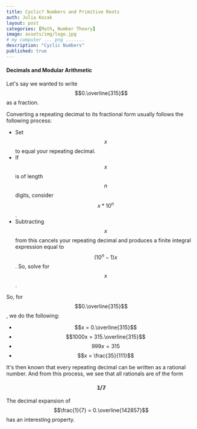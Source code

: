 ```yaml
---
title: Cyclic? Numbers and Primitive Roots
auth: Julia Kozak
layout: post
categories: [Math, Number Theory]
image: assets/img/logo.jpg
# my computer ... png .......
description: "Cyclic Numbers"
published: true
---
```


#### Decimals and Modular Arithmetic

Let's say we wanted to write $$0.\overline{315}$$ as a fraction.

Converting a repeating decimal to its fractional form usually follows the following process:
- Set $$x$$ to equal your repeating decimal.
- If $$x$$ is of length $$n$$ digits, consider $$x * 10^n$$.
- Subtracting $$x$$ from this cancels your repeating decimal and produces a finite integral expression equal to $$(10^n - 1)x$$. So, solve for $$x$$.

So, for $$0.\overline{315}$$, we do the following:
- $$x = 0.\overline{315}$$
- $$1000x = 315.\overline{315}$$
- $$999x = 315$$
- $$x = \frac{35}{111}$$

It's then known that every repeating decimal can be written as a rational number. And from this process, we see that all rationals are of the form $$$$

#### $$\mathbb{1/7}$$

The decimal expansion of $$\frac{1}{7} = 0.\overline{142857}$$ has an interesting property. 
